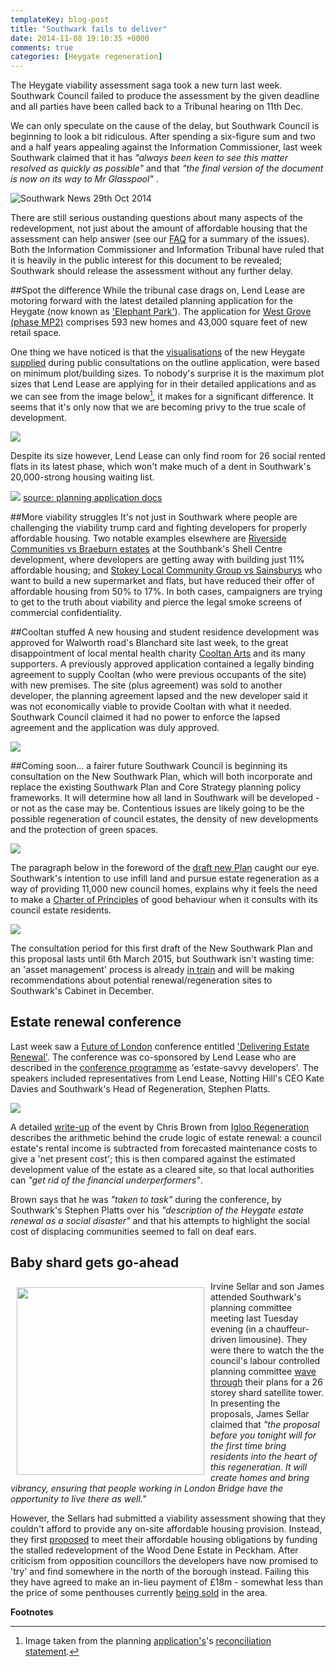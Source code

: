 ```yaml
---
templateKey: blog-post
title: "Southwark fails to deliver"
date: 2014-11-08 19:10:35 +0000
comments: true
categories: [Heygate regeneration]
---
```

The Heygate viability assessment saga took a new turn last week. Southwark Council failed to produce the assessment by the given deadline and all parties have been called back to a Tribunal hearing on 11th Dec. 

We can only speculate on the cause of the delay, but Southwark Council is beginning to look a bit ridiculous. After spending a six-figure sum and two and a half years appealing against the Information Commissioner, last week Southwark claimed that it has _"always been keen to see this matter resolved as quickly as possible"_ and that _"the final version of the document is now on its way to Mr Glasspool"_ .

![Southwark News 29th Oct 2014](http://allpeoplesparty.co.uk/wp-content/uploads/2014/11/Southwark-Council-Release-Heygate-Deal-Now.png)

There are still serious oustanding questions about many aspects of the redevelopment, not just about the amount of affordable housing that the assessment can help answer (see our [FAQ](http://crappistmartin.github.io/heygate-regeneration-faq/) for a summary of the issues). Both the Information Commissioner and Information Tribunal have ruled that it is heavily in the public interest for this document to be revealed; Southwark should release the assessment without any further delay.

##Spot the difference
While the tribunal case drags on, Lend Lease are motoring forward with the latest detailed planning application for the Heygate (now known as ['Elephant Park'](http://www.elephantpark.co.uk/)). The application for [West Grove (phase MP2)](http://www.southwark.gov.uk/news/article/1779/lend_lease_submits_detailed_planning_application_for_around_600_new_homes_at_elephant_park) comprises 593 new homes and 43,000 square feet of new retail space. 


One thing we have noticed is that the [visualisations](http://www.london-se1.co.uk/news/view/5621) of the new Heygate [supplied](http://planningonline.southwark.gov.uk/DocsOnline/Documents/389783_1.pdf) during public consultations on the outline application, were based on minimum plot/building sizes. To nobody's surprise it is the maximum plot sizes that Lend Lease are applying for in their detailed applications and as we can see from the image below[^1], it makes for a significant difference. It seems that it's only now that we are becoming privy to the true scale of development. 

![](http://crappistmartin.github.io/images/parameterheights.png)


Despite its size however, Lend Lease can only find room for 26 social rented flats in its latest phase, which won't make much of a dent in Southwark's 20,000-strong housing waiting list. 

![](http://crappistmartin.github.io/images/mp2affordablehousing.png)
[source: planning application docs](http://planningonline.southwark.gov.uk/DocsOnline/Documents/389805_1.pdf)


##More viability struggles
It's not just in Southwark where people are challenging the viability trump card and fighting developers for properly affordable housing. Two notable examples elsewhere are [Riverside Communities vs Braeburn estates](http://www.wcdg.net/content/waterloos-don-quixote-one-man-against-world) at the Southbank's Shell Centre development, where developers are getting away with building just 11% affordable housing; and [Stokey Local Community Group vs Sainsburys](http://www.eastlondonlines.co.uk/2014/11/stokey-local-votes-to-take-planning-proposal-fight-to-court-of-appeal/) who want to build a new supermarket and flats, but have reduced their offer of affordable housing from 50% to 17%. In both cases, campaigners are trying to get to the truth about viability and pierce the legal smoke screens of commercial confidentiality.

##Cooltan stuffed
A new housing and student residence development was approved for Walworth road's Blanchard site last week, to the great disappointment of local mental health charity [Cooltan Arts](http://www.cooltanarts.org.uk/) and its many supporters.  A previously approved application contained a legally binding agreement to supply Cooltan (who were previous occupants of the site) with new premises. The site (plus agreement) was sold to another developer, the planning agreement lapsed and the new developer said it was not economically viable to provide Cooltan with what it needed. Southwark Council claimed it had no power to enforce the lapsed agreement and the application was duly approved. 

![](https://southwarknotes.files.wordpress.com/2014/11/img_0363.jpg)

##Coming soon... a fairer future
Southwark Council is beginning its consultation on the New Southwark Plan, which will both incorporate and replace the existing Southwark Plan and Core Strategy planning policy frameworks. It will determine how all land in Southwark will be developed - or not as the case may be. Contentious issues are likely going to be the possible regeneration of council estates, the density of new developments and the protection of green spaces.

![](http://crappistmartin.github.io/images/fairerfuture.png)

The paragraph below in the foreword of the [draft new Plan](http://www.southwark.gov.uk/download/downloads/id/11161/new_southwark_plan) caught our eye. Southwark's intention to use infill land and pursue estate regeneration as a way of providing 11,000 new council homes, explains why it feels the need to make a [Charter of Principles](http://moderngov.southwark.gov.uk/documents/s47489/Appendix%201%20Draft%20Charter%20of%20Principles.pdf) of good behaviour when it consults with its council estate residents. 

![](http://crappistmartin.github.io/images/newsouthwarkplan.png)

The consultation period for this first draft of the New Southwark Plan and this proposal lasts until 6th March 2015, but Southwark isn't wasting time: an 'asset management' process is already [in train](/2014-10-04-lets-talk-about-peters-promises/) and will be making recommendations about potential renewal/regeneration sites to Southwark's Cabinet in December. 

## Estate renewal conference
Last week saw a [Future of London](http://www.futureoflondon.org.uk) conference entitled ['Delivering Estate Renewal'](http://www.futureoflondon.org.uk/2014/09/30/conference-delivering-estate-renewal/). The conference was co-sponsored by Lend Lease who are described in the [conference programme](http://www.futureoflondon.org.uk/2014/09/30/conference-delivering-estate-renewal/) as 'estate-savvy developers'. The speakers included representatives from Lend Lease, Notting Hill's CEO Kate Davies and Southwark's Head of Regeneration, Stephen Platts.  

![](http://www.futureoflondon.org.uk/futureoflondon/wp-content/uploads/2014/10/Delivering-Estate-Renewal-blog-postcard-front-1024x721.jpg)

A detailed [write-up](http://chrisbrown.regen.net/2014/11/10/estate-renewal-community-coproduction/) of the event by Chris Brown from [Igloo Regeneration](http://www.iglooregeneration.co.uk/) describes the arithmetic behind the crude logic of estate renewal: a council estate's rental income is subtracted from forecasted maintenance costs to give a 'net present cost'; this is then compared against the estimated development value of the estate as a cleared site, so that local authorities can _"get rid of the financial underperformers"_. 

Brown says that he was _"taken to task"_ during the conference, by Southwark's Stephen Platts over his _"description of the Heygate estate renewal as a social disaster"_ and that his attempts to highlight the social cost of displacing communities seemed to fall on deaf ears.


## Baby shard gets go-ahead
<img src="http://www.london-se1.co.uk/news/imageuploads/1415187088_46.233.112.163.jpg" width="300" align="left" style="margin:10px">Irvine Sellar and son James attended Southwark's planning committee meeting last Tuesday evening (in a chauffeur-driven limousine). They were there to watch the the council's labour controlled planning committee [wave through](http://www.london-se1.co.uk/news/view/7931) their plans for a 26 storey shard satellite tower.
In presenting the proposals, James Sellar claimed that _"the proposal before you tonight will for the first time bring residents into the heart of this regeneration. It will create homes and bring vibrancy, ensuring that people working in London Bridge have the opportunity to live there as well."_

However, the Sellars had submitted a viability assessment showing that they couldn't afford to provide any on-site affordable housing provision. Instead, they first [proposed](http://www.london-se1.co.uk/news/view/7915) to meet their affordable housing obligations by funding the stalled redevelopment of the Wood Dene Estate in Peckham. After criticism from opposition councillors the developers have now promised to 'try' and find somewhere in the north of the borough instead. Failing this they have agreed to make an in-lieu payment of £18m - somewhat less than the price of some penthouses currently [being sold](http://www.altomagazine.com/news/inside-londons-premier-penthouse-at-neo-bankside-4283694) in the area.

__Footnotes__  

[^1]: Image taken from the planning [application's](http://planningonline.southwark.gov.uk/AcolNetCGI.exe?ACTION=UNWRAP&RIPNAME=Root.PgeDocs&TheSystemkey=9556728)'s [reconciliation statement](http://planningonline.southwark.gov.uk/DocsOnline/Documents/389783_1.pdf).
